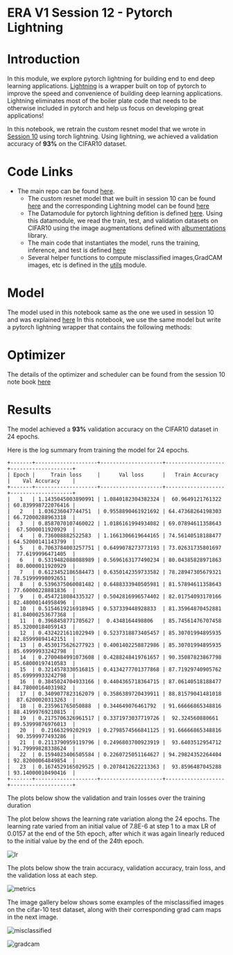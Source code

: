 # ERA V1 Session 12 - Pytorch Lightning 

# Introduction
In this module, we explore pytorch lightning for building end to end deep learning applications. [Lightning](https://www.pytorchlightning.ai/index.html) is a wrapper built on top of pytorch to improve the speed and convenience of building deep learning applications. Lightning eliminates most of the boiler plate code that needs to be otherwise included in pytorch and help us focus on developing great applications! 

In this notebook, we retrain the custom resnet model that we wrote in [Session 10](https://github.com/jyanivaddi/ERA_V1/tree/master/session_10) using torch lightning. Using lightning, we achieved a validation accuracy of **93%** on the CIFAR10 dataset.   

# Code Links
* The main repo can be found [here](https://github.com/jyanivaddi/dl_hub/tree/main).
  * The custom resnet model that we built in session 10 can be found [here](https://github.com/jyanivaddi/dl_hub/blob/main/models/custom_resnet.py) and the corresponding Lightning model can be found [here](https://github.com/jyanivaddi/dl_hub/blob/main/models/pl_custom_resnet.py)
  * The Datamodule for pytorch lightning defition is defined [here](https://github.com/jyanivaddi/dl_hub/blob/main/dataloaders/pl_custom_cifar10_datamodule.py). Using this datamodule, we read the train, test, and validation datasets on CIFAR10 using the image augmentations defined with [albumentations](https://albumentations.ai/) library. 
  * The main code that instantiates the model, runs the training, inference, and test is defined [here](https://github.com/jyanivaddi/dl_hub/blob/main/PL_main.py) 
  * Several helper functions to compute misclassified images,GradCAM images, etc is defined in the [utils](https://github.com/jyanivaddi/dl_hub/tree/main/utils) module.


# Model
The model used in this notebook same as the one we used in session 10 and was explained [here](https://github.com/jyanivaddi/ERA_V1/tree/master/session_10#Model) In this notebook, we use the same model but write a pytorch lightning wrapper that contains the following methods:

# Optimizer
The details of the optimizer and scheduler can be found from the session 10 note book [here](https://github.com/jyanivaddi/ERA_V1/blob/master/session_10/README.md#Optimizer-and-Scheduler)

# Results
The model achieved a **93%** validation accuracy on the CIFAR10 dataset in 24 epochs. 

Here is the log summary from training the model for 24 epochs. 

```
+-------+--------------------+--------------------+-------------------+--------------------+
| Epoch |     Train loss     |      Val loss      |   Train Accuracy  |    Val Accuracy    |
+-------+--------------------+--------------------+-------------------+--------------------+
|   1   | 1.1435045003890991 | 1.0840182304382324 |  60.9649121761322 | 60.839998722076416 |
|   2   | 1.036236047744751  | 0.9558890461921692 | 64.47368264198303 | 66.72000288963318  |
|   3   | 0.8587070107460022 | 1.0186161994934082 | 69.07894611358643 |  67.5000011920929  |
|   4   | 0.736008882522583  | 1.1661306619644165 | 74.56140518188477 | 64.52000141143799  |
|   5   | 0.7063784003257751 | 0.6499078273773193 | 73.02631735801697 |  77.6199996471405  |
|   6   | 0.5319482088088989 | 0.5696163177490234 | 80.04385828971863 |  80.0000011920929  |
|   7   | 0.6123452186584473 | 0.6350142359733582 | 78.28947305679321 | 78.51999998092651  |
|   8   | 0.5396375060081482 | 0.6488333940505981 | 81.57894611358643 | 77.60000228881836  |
|   9   | 0.4547218084335327 | 0.5042816996574402 | 82.01754093170166 | 82.48000144958496  |
|   10  | 0.5154619216918945 | 0.537339448928833  | 81.35964870452881 | 81.84000253677368  |
|   11  | 0.3968458771705627 |  0.4348164498806   | 85.74561476707458 | 85.32000184059143  |
|   12  | 0.4324221611022949 | 0.5237318873405457 | 85.30701994895935 | 82.85999894142151  |
|   13  | 0.4530175626277923 | 0.4001402258872986 | 85.30701994895935 | 85.69999933242798  |
|   14  | 0.2700484991073608 | 0.4288248419761657 | 90.35087823867798 | 85.68000197410583  |
|   15  | 0.3214578330516815 | 0.4134277701377868 | 87.71929740905762 | 85.69999933242798  |
|   16  | 0.3845024704933166 | 0.4404365718364715 | 87.06140518188477 | 84.78000164031982  |
|   17  | 0.3409077823162079 | 0.3586389720439911 | 88.81579041481018 |  87.6200020313263  |
|   18  | 0.235961765050888  | 0.344649076461792  | 91.66666865348816 | 88.41999769210815  |
|   19  | 0.2175706326961517 | 0.3371973037719726 |  92.324560880661  | 89.53999876976013  |
|   20  |  0.21663299202919  | 0.2798574566841125 | 91.66666865348816 |  90.3599977493286  |
|   21  | 0.2113790959119796 | 0.2496803700923919 |  93.6403512954712 | 91.79999828338624  |
|   22  | 0.1594023406505584 | 0.2260725051164627 | 94.29824352264404 | 92.82000064849854  |
|   23  | 0.1674529165029525 | 0.2078412622213363 |  93.8596487045288 | 93.14000010490416  |
+-------+--------------------+--------------------+-------------------+--------------------+
```



The plots below show the validation and train losses over the training duration

The plot below shows the learning rate variation along the 24 epochs. The learning rate varied from an initial value of 7.8E-6 at step 1 to a max LR of 0.0157 at the end of the 5th epoch, after which it was again linearly reduced to the initial value by the end of the 24th epoch.

![lr](doc/lr.png)

The plots below show the train accuracy, validation accuracy, train loss, and the validation loss at each step.  

![metrics](doc/metrics.png)

The image gallery below shows some examples of the misclassified images on the cifar-10 test dataset, along with their corresponding grad cam maps in the next image.

![misclassified](doc/mis_classified.png)

![gradcam](doc/grad_cam.png)


